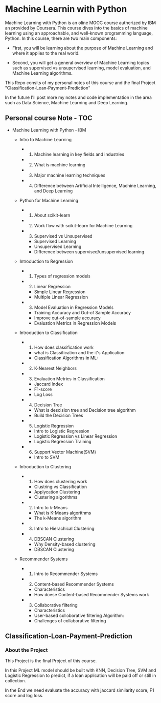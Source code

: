 # Machine Learnin with Python

Machine Learning with Python is an oline MOOC course autherized by IBM an provided by Coursera. This course dives into the basics of machine learning using an approachable, and well-known programming language, Python. 
In this course, there are two main components:

- First, you will be learning about the purpose of Machine Learning and where it applies to the real world. 

- Second, you will get a general overview of Machine Learning topics such as supervised vs unsupervised learning,  model evaluation, and Machine Learning algorithms. 

This Repo consits of my personal notes of this course and the final Project "Classification-Loan-Payment-Prediction"

In the future I'll post more my  notes and code implementation in the area such as Data Science, Machine Learning and Deep Learning.

##  Personal course Note - TOC

- Machine Learning with Python - IBM

  - Intro to Machine Learning

    - 1. Machine learning in key fields and industries
    - 2. What is machine learning
    - 3. Major machine learning techniques
    - 4. Difference between Artificial Intelligence, Machine Learning, and Deep Learning

  - Python for Machine Learning

    - 1. About scikit-learn

    - 2. Work flow with scikit-learn for Machine Learning

    - 3. Supervised vs Unsupervised

      - Supervised Learning
      - Unsupervised Learning
      - Difference between supervised/unsupervised learning

  - Introduction to Regression

    - 1. Types of regression models

    - 2. Linear Regression

      - Simple Linear Regression
      - Multiple Linear Regression

    - 3. Model Evaluation in Regression Models

      - Training Accuracy and Out-of Sample Accuracy
      - Improve out-of-sample accuracy
      - Evaluation Metrics in Regression Models

  - Introduction to Classification

    - 1. How does classification work

      - what is Classification and the it's Application
      - Classification Algorithms in ML:

    - 2. K-Nearest Neighbors

    - 3. Evaluation Metrics in Classification

      - Jaccard Index
      - F1-score
      - Log Loss

    - 4. Decision Tree

      - What is descision tree and Decision tree algorithm
      - Build the Decision Trees

    - 5. Logistic Regression

      - Intro to Logistic Regression
      - Logistic Regression vs Linear Regression
      - Logistic Regression Training

    - 6. Support Vector Machine(SVM)

      - Intro to SVM

  - Introduction to Clustering

    - 1. How does clustering work

      - Clustring vs Classification
      - Applycation Clustering
      - Clustering algorithms

    - 2. Intro to k-Means

      - What is K-Means algorithms
      - The k-Means algorithm

    - 3. Intro to Hierachical Clustering

    - 4. DBSCAN Clustering

      - Why Density-based clustering
      - DBSCAN Clustering

  - Recommender Systems

    - 1. Intro to Recommender Systems

    - 2. Content-based Recommender Systems

      - Characteristics
      - How doese Content-based Recommender Systems work

    - 3. Collaborative filtering

      - Characteristics
      - User-based colloborative filtering Algorithm:
      - Challenges of collaborative filtering

## Classification-Loan-Payment-Prediction

### About the Project

This Project is the final Project of this course. 

In this Project ML model should be built with KNN, Decision Tree, SVM and Logistic Regression to predict, if a loan application will be paid off or still in collection. 

In the End we need evaluate the accuracy with jaccard similarity score,  F1 score and log loss.
